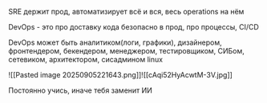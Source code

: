 SRE держит прод, автоматизирует всё и вся, весь operations на нём

DevOps - это про доставку кода безопасно в прод, про процессы, CI/CD

DevOps может быть аналитиком(логи, графики), дизайнером, фронтендером, бекендером, менеджером, тестировщиком, СИБом, сетевиком, архитектором, сисадмином linux

![[Pasted image 20250905221643.png]]![[cAqi52HyAcwtM-3V.jpg]]

Постоянно учись, иначе тебя заменит ИИ
